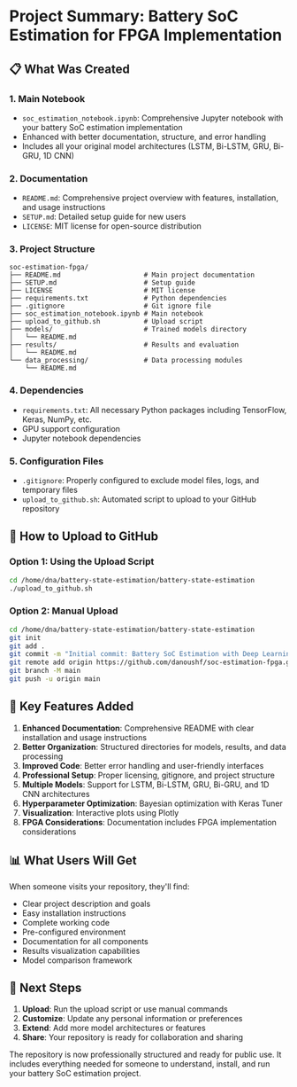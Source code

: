 # Project Summary: Battery SoC Estimation for FPGA Implementation

## 📋 What Was Created

### 1. **Main Notebook**
- `soc_estimation_notebook.ipynb`: Comprehensive Jupyter notebook with your battery SoC estimation implementation
- Enhanced with better documentation, structure, and error handling
- Includes all your original model architectures (LSTM, Bi-LSTM, GRU, Bi-GRU, 1D CNN)

### 2. **Documentation**
- `README.md`: Comprehensive project overview with features, installation, and usage instructions
- `SETUP.md`: Detailed setup guide for new users
- `LICENSE`: MIT license for open-source distribution

### 3. **Project Structure**
```
soc-estimation-fpga/
├── README.md                     # Main project documentation
├── SETUP.md                      # Setup guide
├── LICENSE                       # MIT license
├── requirements.txt              # Python dependencies
├── .gitignore                    # Git ignore file
├── soc_estimation_notebook.ipynb # Main notebook
├── upload_to_github.sh           # Upload script
├── models/                       # Trained models directory
│   └── README.md
├── results/                      # Results and evaluation
│   └── README.md
└── data_processing/              # Data processing modules
    └── README.md
```

### 4. **Dependencies**
- `requirements.txt`: All necessary Python packages including TensorFlow, Keras, NumPy, etc.
- GPU support configuration
- Jupyter notebook dependencies

### 5. **Configuration Files**
- `.gitignore`: Properly configured to exclude model files, logs, and temporary files
- `upload_to_github.sh`: Automated script to upload to your GitHub repository

## 🚀 How to Upload to GitHub

### Option 1: Using the Upload Script
```bash
cd /home/dna/battery-state-estimation/battery-state-estimation
./upload_to_github.sh
```

### Option 2: Manual Upload
```bash
cd /home/dna/battery-state-estimation/battery-state-estimation
git init
git add .
git commit -m "Initial commit: Battery SoC Estimation with Deep Learning"
git remote add origin https://github.com/danoushf/soc-estimation-fpga.git
git branch -M main
git push -u origin main
```

## 🔧 Key Features Added

1. **Enhanced Documentation**: Comprehensive README with clear installation and usage instructions
2. **Better Organization**: Structured directories for models, results, and data processing
3. **Improved Code**: Better error handling and user-friendly interfaces
4. **Professional Setup**: Proper licensing, gitignore, and project structure
5. **Multiple Models**: Support for LSTM, Bi-LSTM, GRU, Bi-GRU, and 1D CNN architectures
6. **Hyperparameter Optimization**: Bayesian optimization with Keras Tuner
7. **Visualization**: Interactive plots using Plotly
8. **FPGA Considerations**: Documentation includes FPGA implementation considerations

## 📊 What Users Will Get

When someone visits your repository, they'll find:
- Clear project description and goals
- Easy installation instructions
- Complete working code
- Pre-configured environment
- Documentation for all components
- Results visualization capabilities
- Model comparison framework

## 🎯 Next Steps

1. **Upload**: Run the upload script or use manual commands
2. **Customize**: Update any personal information or preferences
3. **Extend**: Add more model architectures or features
4. **Share**: Your repository is ready for collaboration and sharing

The repository is now professionally structured and ready for public use. It includes everything needed for someone to understand, install, and run your battery SoC estimation project.
